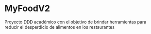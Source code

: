 # MyFoodV2
Proyecto DDD académico con el objetivo de brindar herramientas para reducir el desperdicio de alimentos en los restaurantes
